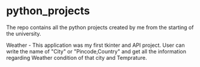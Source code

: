 # python_projects
The repo contains all the python projects created by me from the starting of the university. 

Weather - 
  This application was my first tkinter and API project. User can write the name of "City" or "Pincode,Country" and get all the information regarding Weather condition of that city and Temprature. 

